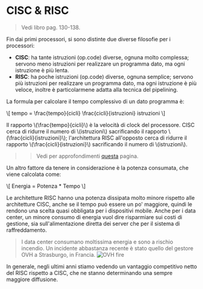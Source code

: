 # CISC & RISC

> Vedi libro pag. 130-138.

Fin dai primi processori, si sono distinte due diverse filosofie per i processori:
- **CISC**: ha tante istruzioni (op.code) diverse, ognuna molto complessa; servono meno istruzioni per realizzare un programma dato, ma ogni istruzione è più lenta.
- **RISC**: ha poche istruzioni (op.code) diverse, ognuna semplice; servono più istruzioni per realizzare un programma dato, ma ogni istruzione è più veloce, inoltre è particolarmene adatta alla tecnica del pipelining.

La formula per calcolare il tempo complessivo di un dato programma è:

\\[ tempo = \frac{tempo}{cicli} \frac{cicli}{istruzioni} istruzioni \\]

Il rapporto \\(\frac{tempo}{cicli}\\) è la velocità di clock del processore. CISC cerca di ridurre il numero di \\(istruzioni\\) sacrificando il rapporto \\(\frac{cicli}{istruzioni}\\); l'architettura RISC all'opposto cerca di ridurre il rapporto \\(\frac{cicli}{istruzioni}\\) sacrificando il numero di \\(istruzioni\\).

>> Vedi per approfondimenti [questa](https://cs.stanford.edu/people/eroberts/courses/soco/projects/risc/risccisc/) pagina.

Un altro fattore da tenere in considerazione è la potenza consumata, che viene calcolata come:

\\[ Energia = Potenza * Tempo \\]

Le architetture RISC hanno una potenza dissipata molto minore rispetto alle architetture CISC, anche se il tempo può essere un po' maggiore, quindi le rendono una scelta quasi obbligata per i dispositivi mobile. Anche per i data center, un minore consumo di energia vuol dire risparmiare sui costi di gestione, sia sull'alimentazione diretta dei server che per il sistema di raffreddamento.

> I data center consumano moltissima energia e sono a rischio incendio. Un incidente abbastanza recente è stato quello del gestore OVH a Strasburgo, in Francia.
![OVH fire](https://media.datacenterdynamics.com/media/images/sdis_67_ovhcloud_fire.width-358.jpg)

In generale, negli ultimi anni stiamo vedendo un vantaggio competitivo netto del RISC rispetto a CISC, che ne stanno determinando una sempre maggiore diffusione.
